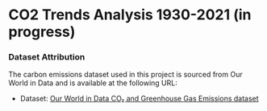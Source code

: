 # CO2 Trends Analysis 1930-2021 (in progress)

### Dataset Attribution

The carbon emissions dataset used in this project is sourced from Our World in Data and is available at the following URL:

- Dataset: [Our World in Data CO₂ and Greenhouse Gas Emissions dataset](https://ourworldindata.org/co2-and-greenhouse-gas-emissions)
